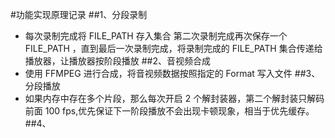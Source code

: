 #功能实现原理记录
##1、分段录制
- 每次录制完成将 FILE_PATH 存入集合 第二次录制完成再次保存一个 FILE_PATH ，直到最后一次录制完成，将录制完成的 FILE_PATH 集合传递给播放器，让播放器按阶段播放
##2、音视频合成
- 使用 FFMPEG 进行合成，将音视频数据按照指定的 Format 写入文件
##3、分段播放
- 如果内存中存在多个片段，那么每次开启 2 个解封装器，第二个解封装只解码前面 100 fps,优先保证下一阶段播放不会出现卡顿现象，相当于优先缓存。
##4、